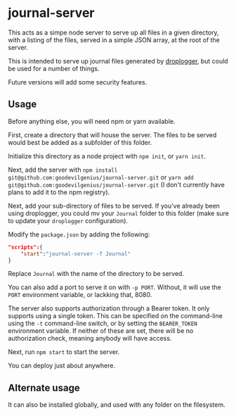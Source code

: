 # journal-server

This acts as a simpe node server to serve up all files in a given directory, with a listing of the files, served in a simple JSON array, at the root of the server.

This is intended to serve up journal files generated by [droplogger](https://github.com/goodevilgenius/droplogger/), but could be used for a number of things.

Future versions will add some security features.

## Usage

Before anything else, you will need npm or yarn available.

First, create a directory that will house the server. The files to be served would best be added as a subfolder of this folder.

Initialize this directory as a node project with `npm init`, or `yarn init`.

Next, add the server with `npm install git@github.com:goodevilgenius/journal-server.git` or `yarn add git@github.com:goodevilgenius/journal-server.git` (I don't currently have plans to add it to the npm registry).

Next, add your sub-directory of files to be served. If you've already been using droplogger, you could mv your `Journal` folder to this folder (make sure to update your `droplogger` configuration).

Modify the `package.json` by adding the following:

```json
"scripts":{
    "start":"journal-server -f Journal"
}
```

Replace `Journal` with the name of the directory to be served.

You can also add a port to serve it on with `-p PORT`. Without, it will use the `PORT` environment variable, or lackking that, 8080.

The server also supports authorization through a Bearer token. It only supports using a single token. This can be specified on the command-line using the `-t` command-line switch, or by setting the `BEARER_TOKEN` environment variable. If neither of these are set, there will be no authorization check, meaning anybody will have access.

Next, run `npm start` to start the server.

You can deploy just about anywhere.

## Alternate usage

It can also be installed globally, and used with any folder on the filesystem.
